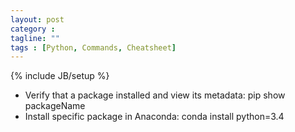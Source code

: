```yaml
---
layout: post
category : 
tagline: ""
tags : [Python, Commands, Cheatsheet]
---
```

{% include JB/setup %}

<ul>
<li> Verify that a package installed and view its metadata:
pip show packageName
</li>
<li>Install specific package in Anaconda: conda install python=3.4
</ul>
